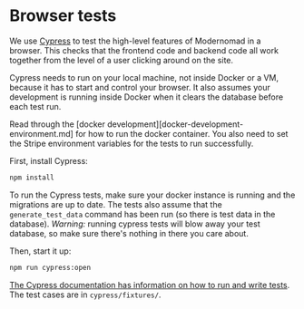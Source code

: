 # Browser tests

We use [Cypress](https://www.cypress.io/) to test the high-level features of Modernomad
in a browser. This checks that the frontend code and backend code all work together from
the level of a user clicking around on the site.

Cypress needs to run on your local machine, not inside Docker or a VM, because it has to
start and control your browser. It also assumes your development is running inside
Docker when it clears the database before each test run.

Read through the [docker development][docker-development-environment.md] for how to run the docker container. You also
need to set the Stripe environment variables for the tests to run successfully.

First, install Cypress:

```sh
npm install
```

To run the Cypress tests, make sure your docker instance is running and the migrations
are up to date. The tests also assume that the `generate_test_data` command has been run
(so there is test data in the database). *Warning:* running cypress tests will blow away
your test database, so make sure there's nothing in there you care about.

Then, start it up:

```sh
npm run cypress:open
```

[The Cypress documentation has information on how to run and write tests](https://docs.cypress.io/).
The test cases are in `cypress/fixtures/`.

[1]: docker-development-environment.md
